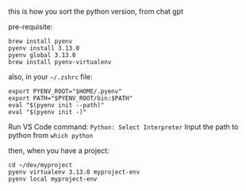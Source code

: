 this is how you sort the python version, from chat gpt

pre-requisite:
```
brew install pyenv
pyenv install 3.13.0
pyenv global 3.13.0
brew install pyenv-virtualenv
```

also, in your ```~/.zshrc``` file:
```
export PYENV_ROOT="$HOME/.pyenv"
export PATH="$PYENV_ROOT/bin:$PATH"
eval "$(pyenv init --path)"
eval "$(pyenv init -)"
```

Run VS Code command:
```Python: Select Interpreter```
Input the path to python from 
```which python```

then, when you have a project:
```
cd ~/dev/myproject
pyenv virtualenv 3.13.0 myproject-env
pyenv local myproject-env
```